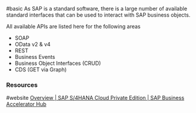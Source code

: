 #basic
As SAP is a standard software, there is a large number of available standard interfaces that can be used to interact with SAP business objects.

All available APIs are listed here for the following areas
- SOAP
- OData v2 & v4
- REST
- Business Events
- Business Object Interfaces (CRUD)
- CDS (GET via Graph)
### Resources
#website [Overview | SAP S/4HANA Cloud Private Edition | SAP Business Accelerator Hub](https://api.sap.com/products/SAPS4HANACloudPrivateEdition/overview)

